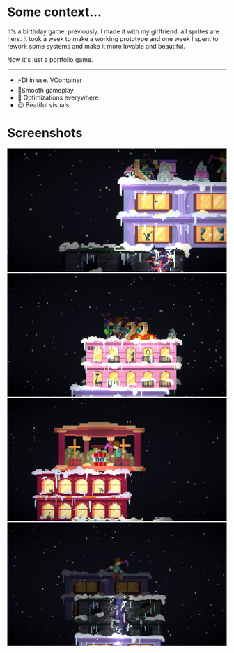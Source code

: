 # Some context...
It's a birthday game, previously.
I made it with my girlfriend, all sprites are hers. It took a week to make a working prototype and one week I spent to rework some systems and make it more lovable and beautiful.

Now it's just a portfolio game.

---
- ⚡DI in use. VContainer
- 🍃Smooth gameplay
- 🧰 Optimizations everywhere
- 😍 Beatiful visuals
# Screenshots
![](https://github.com/Artmine15/Building-Crasher/blob/f0b8bf14ec543c0fa3b19feb066af40bf40f1e95/Screenshots/Screenshot%20(1).png)
![](https://github.com/Artmine15/Building-Crasher/blob/f0b8bf14ec543c0fa3b19feb066af40bf40f1e95/Screenshots/Screenshot%20(2).png)
![](https://github.com/Artmine15/Building-Crasher/blob/f0b8bf14ec543c0fa3b19feb066af40bf40f1e95/Screenshots/Screenshot%20(3).png)
![](https://github.com/Artmine15/Building-Crasher/blob/f0b8bf14ec543c0fa3b19feb066af40bf40f1e95/Screenshots/Screenshot%20(4).png)
